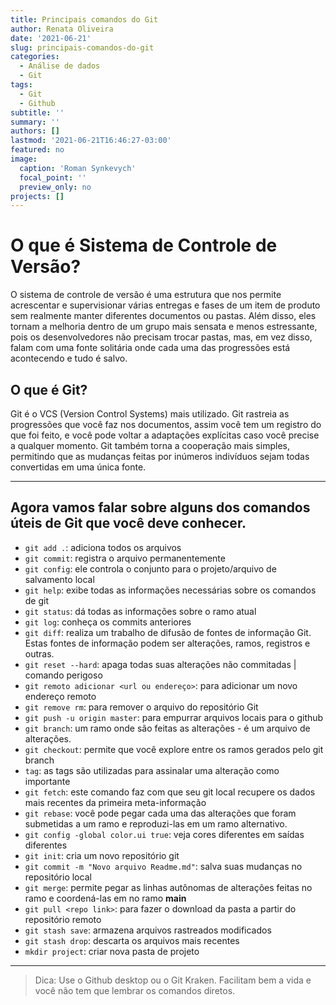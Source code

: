 ```yaml
---
title: Principais comandos do Git
author: Renata Oliveira
date: '2021-06-21'
slug: principais-comandos-do-git
categories:
  - Análise de dados
  - Git
tags:
  - Git
  - Github
subtitle: ''
summary: ''
authors: []
lastmod: '2021-06-21T16:46:27-03:00'
featured: no
image:
  caption: 'Roman Synkevych'
  focal_point: ''
  preview_only: no
projects: []
---
```


# O que é Sistema de Controle de Versão?

O sistema de controle de versão é uma estrutura que nos permite acrescentar e supervisionar várias entregas e fases de um item de produto sem realmente manter diferentes documentos ou pastas. Além disso, eles tornam a melhoria dentro de um grupo mais sensata e menos estressante, pois os desenvolvedores não precisam trocar pastas, mas, em vez disso, falam com uma fonte solitária onde cada uma das progressões está acontecendo e tudo é salvo.

## O que é Git?

Git é o VCS (Version Control Systems) mais utilizado. Git rastreia as progressões que você faz nos documentos, assim você tem um registro do que foi feito, e você pode voltar a adaptações explícitas caso você precise a qualquer momento. Git também torna a cooperação mais simples, permitindo que as mudanças feitas por inúmeros indivíduos sejam todas convertidas em uma única fonte.

---
## Agora vamos falar sobre alguns dos comandos úteis de Git que você deve conhecer.

- `git add .`: adiciona todos os arquivos
- `git commit`: registra o arquivo permanentemente
- `git config`: ele controla o conjunto para o projeto/arquivo de salvamento local
- `git help`: exibe todas as informações necessárias sobre os comandos de git
- `git status`: dá todas as informações sobre o ramo atual
- `git log`: conheça os commits anteriores
- `git diff`: realiza um trabalho de difusão de fontes de informação Git. Estas fontes de informação podem ser alterações, ramos, registros e outras.
- `git reset --hard`: apaga todas suas alterações não commitadas | comando perigoso
- `git remoto adicionar <url ou endereço>`: para adicionar um novo endereço remoto
- `git remove rm`: para remover o arquivo do repositório Git
- `git push -u origin master`: para empurrar arquivos locais para o github
- `git branch`: um ramo onde são feitas as alterações - é um arquivo de alterações.
- `git checkout`: permite que você explore entre os ramos gerados pelo git branch
- `tag`: as tags são utilizadas para assinalar uma alteração como importante
- `git fetch`: este comando faz com que seu git local recupere os dados mais recentes da primeira meta-informação
- `git rebase`: você pode pegar cada uma das alterações que foram submetidas a um ramo e reproduzi-las em um ramo alternativo.
- `git config -global color.ui true`: veja cores diferentes em saídas diferentes
- `git init`: cria um novo repositório git
- `git commit -m "Novo arquivo Readme.md"`: salva suas mudanças no repositório local
- `git merge`: permite pegar as linhas autônomas de alterações feitas no ramo e coordená-las em no ramo **main**
- `git pull <repo link>`: para fazer o download da pasta a partir do repositório remoto
- `git stash save`: armazena arquivos rastreados modificados
- `git stash drop`: descarta os arquivos mais recentes 
- `mkdir project`: criar nova pasta de projeto


---

> Dica: Use o Github desktop ou o Git Kraken. Facilitam bem a vida e você não tem que lembrar os comandos diretos.
